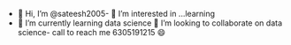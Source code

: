- 👋 Hi, I’m @sateesh2005- 👀 I’m interested in ...learning
- 🌱 I’m currently learning data science 💞️ I’m looking to collaborate on data science- call to reach me 6305191215 😄

<!---
sateesh2005/sateesh2005 is a ✨ special ✨ repository because its `README.md` (this file) appears on your GitHub profile.
You can click the Preview link to take a look at your changes.
--->
